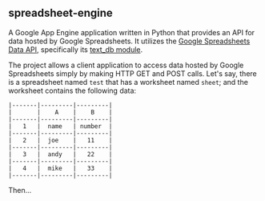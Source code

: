 ## spreadsheet-engine

A Google App Engine application written in Python that provides an API for data hosted by Google Spreadsheets. It utilizes the [Google Spreadsheets Data API](http://code.google.com/apis/spreadsheets/data/), specifically its [text_db module](http://code.google.com/p/gdata-python-client/source/browse/trunk/src/gdata/spreadsheet/text_db.py).

The project allows a client application to access data hosted by Google Spreadsheets simply by making HTTP GET and POST calls. Let's say, there is a spreadsheet named `test` that has a worksheet named `sheet`; and the worksheet contains the following data:

    |-------|---------|---------|
    |       |    A    |    B    |
    |-------|---------|---------|
    |   1   |  name   | number  |
    |-------|---------|---------|
    |   2   |  joe    |   11    |
    |-------|---------|---------|
    |   3   |  andy   |   22    |
    |-------|---------|---------|
    |   4   |  mike   |   33    |
    |-------|---------|---------|

Then...

